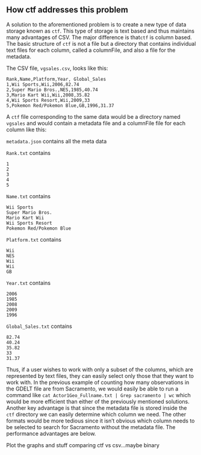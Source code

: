 
## How ctf addresses this problem 

A solution to the aforementioned problem is to create a new type of data storage known as `ctf`. This type of storage is text based and thus maintains many advantages of CSV. The major difference is that`ctf` is column based. The basic structure of `ctf` is not a file but a directory that contains individual text files for each column, called a columnFile, and also a file for the metadata. 

The CSV file, `vgsales.csv`, looks like this:
```CSV
Rank,Name,Platform,Year, Global_Sales
1,Wii Sports,Wii,2006,82.74
2,Super Mario Bros.,NES,1985,40.74
3,Mario Kart Wii,Wii,2008,35.82
4,Wii Sports Resort,Wii,2009,33
5,Pokemon Red/Pokemon Blue,GB,1996,31.37
```
A `ctf` file corresponding to the same data would be a directory named `vgsales` and would contain a metadata file and a columnFile file for each column like this:

`metadata.json` contains all the meta data

`Rank.txt` contains 
```
1
2
3
4
5
```
`Name.txt` contains 
```
Wii Sports
Super Mario Bros.
Mario Kart Wii
Wii Sports Resort
Pokemon Red/Pokemon Blue
```
`Platform.txt` contains
```
Wii
NES
Wii
Wii
GB
```
`Year.txt` contains 
```
2006
1985
2008
2009
1996
```
`Global_Sales.txt` contains
```
82.74
40.24
35.82
33
31.37
```

Thus, if a user wishes to work with only a subset of the columns, which are represented by text files, they can easily select only those that they want to work with. In the previous example of counting how many observations in the GDELT file are from Sacramento, we would easily be able to run a command like `cat Actor1Geo_Fullname.txt | Grep sacramento | wc` which would be more efficient than either of the previously mentioned solutions. Another key advantage is that since the metadata file is stored inside the `ctf` directory we can easily determine which column we need. The other formats would be more tedious since it isn’t obvious which column needs to be selected to search for Sacramento without the metadata file. The performance advantages are below. 

Plot the graphs and stuff comparing ctf vs csv...maybe binary

